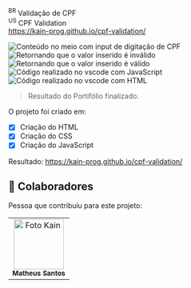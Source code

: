 <sup>BR</sup> Validação de CPF<br>
<sup>US</sup> CPF Validation <br>
https://kain-prog.github.io/cpf-validation/


<img src="./src/imgs/test-cpf-page.PNG" alt="Conteúdo no meio com input de digitação de CPF"> 
<img src="./src/imgs/test-cpf-invalid.PNG" alt="Retornando que o valor inserido é inválido"> 
<img src="./src/imgs/test-cpf-valid.PNG" alt="Retornando que o valor inserido é válido"> 
<img src="./src/imgs/vscode-testCPF.PNG" alt="Código realizado no vscode com JavaScript">
<img src="./src/imgs/vscode-testCPF 2.PNG" alt="Código realizado no vscode com HTML">

> Resultado do Portifólio finalizado.

O projeto foi criado em:

- [x] Criação do HTML
- [x] Criação do CSS
- [x] Criação do JavaScript

Resultado: https://kain-prog.github.io/cpf-validation/


## 🤝 Colaboradores

Pessoa que contribuiu para este projeto:

<table>
  <tr>
    <td align="center">
        <img src="./src/images/kain perfil 2 branco azul.jpeg" width="100px;" alt="Foto Kain"/><br>
        <sub>
          <b>Matheus Santos</b>
        </sub>
      </a>
    </td>
   </tr>
</table>
